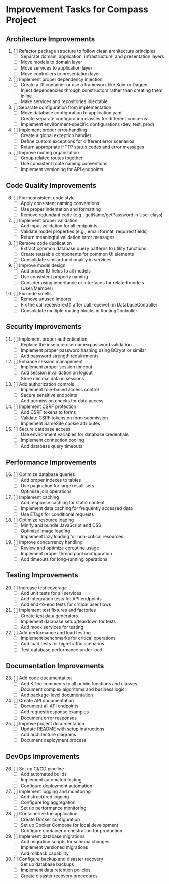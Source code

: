 # Improvement Tasks for Compass Project

## Architecture Improvements

1. [ ] Refactor package structure to follow clean architecture principles
   - [ ] Separate domain, application, infrastructure, and presentation layers
   - [ ] Move models to domain layer
   - [ ] Move services to application layer
   - [ ] Move controllers to presentation layer

2. [ ] Implement proper dependency injection
   - [ ] Create a DI container or use a framework like Koin or Dagger
   - [ ] Inject dependencies through constructors rather than creating them inline
   - [ ] Make services and repositories injectable

3. [ ] Separate configuration from implementation
   - [ ] Move database configuration to application.yaml
   - [ ] Create separate configuration classes for different concerns
   - [ ] Implement environment-specific configurations (dev, test, prod)

4. [ ] Implement proper error handling
   - [ ] Create a global exception handler
   - [ ] Define custom exceptions for different error scenarios
   - [ ] Return appropriate HTTP status codes and error messages

5. [ ] Improve routing organization
   - [ ] Group related routes together
   - [ ] Use consistent route naming conventions
   - [ ] Implement versioning for API endpoints

## Code Quality Improvements

6. [ ] Fix inconsistent code style
   - [ ] Apply consistent naming conventions
   - [ ] Use proper indentation and formatting
   - [ ] Remove redundant code (e.g., getName/getPassword in User class)

7. [ ] Implement proper validation
   - [ ] Add input validation for all endpoints
   - [ ] Validate model properties (e.g., email format, required fields)
   - [ ] Return meaningful validation error messages

8. [ ] Remove code duplication
   - [ ] Extract common database query patterns to utility functions
   - [ ] Create reusable components for common UI elements
   - [ ] Consolidate similar functionality in services

9. [ ] Improve model design
   - [ ] Add proper ID fields to all models
   - [ ] Use consistent property naming
   - [ ] Consider using inheritance or interfaces for related models (User/Member)

10. [ ] Fix code smells
    - [ ] Remove unused imports
    - [ ] Fix the call.receiveText() after call.receive<Member>() in DatabaseController
    - [ ] Consolidate multiple routing blocks in RoutingController

## Security Improvements

11. [ ] Implement proper authentication
    - [ ] Replace the insecure username=password validation
    - [ ] Implement proper password hashing using BCrypt or similar
    - [ ] Add password strength requirements

12. [ ] Enhance session management
    - [ ] Implement proper session timeout
    - [ ] Add session invalidation on logout
    - [ ] Store minimal data in sessions

13. [ ] Add authorization controls
    - [ ] Implement role-based access control
    - [ ] Secure sensitive endpoints
    - [ ] Add permission checks for data access

14. [ ] Implement CSRF protection
    - [ ] Add CSRF tokens to forms
    - [ ] Validate CSRF tokens on form submission
    - [ ] Implement SameSite cookie attributes

15. [ ] Secure database access
    - [ ] Use environment variables for database credentials
    - [ ] Implement connection pooling
    - [ ] Add database query timeouts

## Performance Improvements

16. [ ] Optimize database queries
    - [ ] Add proper indexes to tables
    - [ ] Use pagination for large result sets
    - [ ] Optimize join operations

17. [ ] Implement caching
    - [ ] Add response caching for static content
    - [ ] Implement data caching for frequently accessed data
    - [ ] Use ETags for conditional requests

18. [ ] Optimize resource loading
    - [ ] Minify and bundle JavaScript and CSS
    - [ ] Optimize image loading
    - [ ] Implement lazy loading for non-critical resources

19. [ ] Improve concurrency handling
    - [ ] Review and optimize coroutine usage
    - [ ] Implement proper thread pool configuration
    - [ ] Add timeouts for long-running operations

## Testing Improvements

20. [ ] Increase test coverage
    - [ ] Add unit tests for all services
    - [ ] Add integration tests for API endpoints
    - [ ] Add end-to-end tests for critical user flows

21. [ ] Implement test fixtures and factories
    - [ ] Create test data generators
    - [ ] Implement database setup/teardown for tests
    - [ ] Add mock services for testing

22. [ ] Add performance and load testing
    - [ ] Implement benchmarks for critical operations
    - [ ] Add load tests for high-traffic scenarios
    - [ ] Test database performance under load

## Documentation Improvements

23. [ ] Add code documentation
    - [ ] Add KDoc comments to all public functions and classes
    - [ ] Document complex algorithms and business logic
    - [ ] Add package-level documentation

24. [ ] Create API documentation
    - [ ] Document all API endpoints
    - [ ] Add request/response examples
    - [ ] Document error responses

25. [ ] Improve project documentation
    - [ ] Update README with setup instructions
    - [ ] Add architecture diagrams
    - [ ] Document deployment process

## DevOps Improvements

26. [ ] Set up CI/CD pipeline
    - [ ] Add automated builds
    - [ ] Implement automated testing
    - [ ] Configure deployment automation

27. [ ] Implement logging and monitoring
    - [ ] Add structured logging
    - [ ] Configure log aggregation
    - [ ] Set up performance monitoring

28. [ ] Containerize the application
    - [ ] Create Docker configuration
    - [ ] Set up Docker Compose for local development
    - [ ] Configure container orchestration for production

29. [ ] Implement database migrations
    - [ ] Add migration scripts for schema changes
    - [ ] Implement versioned migrations
    - [ ] Add rollback capability

30. [ ] Configure backup and disaster recovery
    - [ ] Set up database backups
    - [ ] Implement data retention policies
    - [ ] Create disaster recovery procedures